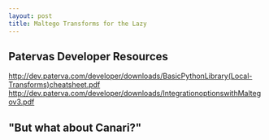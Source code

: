 ```yaml
---
layout: post
title: Maltego Transforms for the Lazy
---
```


## Patervas Developer Resources

http://dev.paterva.com/developer/downloads/BasicPythonLibrary(Local-Transforms)cheatsheet.pdf
http://dev.paterva.com/developer/downloads/IntegrationoptionswithMaltegov3.pdf

## "But what about Canari?"

